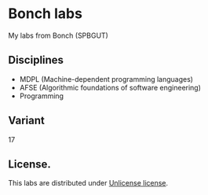 # Bonch labs
My labs from Bonch (SPBGUT)

## Disciplines
* MDPL (Machine-dependent programming languages)
* AFSE (Algorithmic foundations of software engineering)
* Programming

## Variant
17

## License.
This labs are distributed under [Unlicense license](https://github.com/semyon-dev/bonch-labs/blob/master/LICENSE).
